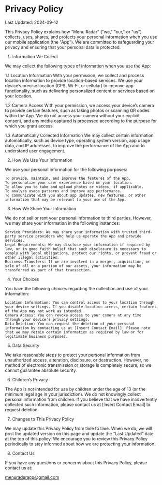 # Privacy Policy

Last Updated: 2024-09-12

This Privacy Policy explains how "Menu Radar" ("we," "our," or "us") collects, uses, shares, and protects your personal information when you use our mobile application (the "App"). We are committed to safeguarding your privacy and ensuring that your personal data is protected.

1. Information We Collect

We may collect the following types of information when you use the App:

1.1 Location Information
With your permission, we collect and process location information to provide location-based services. We use your device’s precise location (GPS, Wi-Fi, or cellular) to improve app functionality, such as delivering personalized content or services based on your location.

1.2 Camera Access
With your permission, we access your device’s camera to provide certain features, such as taking photos or scanning QR codes within the App. We do not access your camera without your explicit consent, and any media captured is processed according to the purpose for which you grant access.

1.3 Automatically Collected Information
We may collect certain information automatically, such as device type, operating system version, app usage data, and IP addresses, to improve the performance of the App and to understand user engagement.

2. How We Use Your Information

We use your personal information for the following purposes:

    To provide, maintain, and improve the features of the App.
    To personalize your user experience based on your location.
    To allow you to take and upload photos or videos, if applicable.
    To analyze usage patterns and improve app performance.
    To communicate with you about app updates, new features, or other information that may be relevant to your use of the App.

3. How We Share Your Information

We do not sell or rent your personal information to third parties. However, we may share your information in the following instances:

    Service Providers: We may share your information with trusted third-party service providers who help us operate the App and provide services.
    Legal Requirements: We may disclose your information if required by law, or in good faith belief that such disclosure is necessary to comply with legal obligations, protect our rights, or prevent fraud or other illegal activities.
    Business Transfers: If we are involved in a merger, acquisition, or sale of all or a portion of our assets, your information may be transferred as part of that transaction.

4. Your Choices

You have the following choices regarding the collection and use of your information:

    Location Information: You can control access to your location through your device settings. If you disable location access, certain features of the App may not work as intended.
    Camera Access: You can revoke access to your camera at any time through your device’s privacy settings.
    Data Deletion: You can request the deletion of your personal information by contacting us at [Insert Contact Email]. Please note that we may retain certain information as required by law or for legitimate business purposes.

5. Data Security

We take reasonable steps to protect your personal information from unauthorized access, alteration, disclosure, or destruction. However, no method of electronic transmission or storage is completely secure, so we cannot guarantee absolute security.

6. Children’s Privacy

The App is not intended for use by children under the age of 13 (or the minimum legal age in your jurisdiction). We do not knowingly collect personal information from children. If you believe that we have inadvertently collected such information, please contact us at [Insert Contact Email] to request deletion.

7. Changes to This Privacy Policy

We may update this Privacy Policy from time to time. When we do, we will post the updated version on this page and update the “Last Updated” date at the top of this policy. We encourage you to review this Privacy Policy periodically to stay informed about how we are protecting your information.

8. Contact Us

If you have any questions or concerns about this Privacy Policy, please contact us at:

menuradarapp@gmail.com
